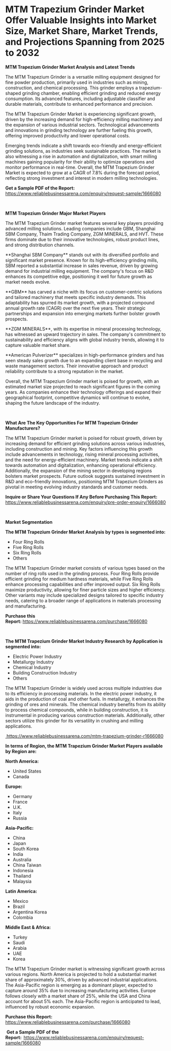 <p><h1>MTM Trapezium Grinder Market Offer Valuable Insights into Market Size, Market Share, Market Trends, and Projections Spanning from 2025 to 2032</h1></p><p><strong>MTM Trapezium Grinder Market Analysis and Latest Trends</strong></p>
<p><p>The MTM Trapezium Grinder is a versatile milling equipment designed for fine powder production, primarily used in industries such as mining, construction, and chemical processing. This grinder employs a trapezium-shaped grinding chamber, enabling efficient grinding and reduced energy consumption. Its advanced features, including adjustable classifier and durable materials, contribute to enhanced performance and precision.</p><p>The MTM Trapezium Grinder Market is experiencing significant growth, driven by the increasing demand for high-efficiency milling machinery and the expansion of various industrial sectors. Technological advancements and innovations in grinding technology are further fueling this growth, offering improved productivity and lower operational costs.</p><p>Emerging trends indicate a shift towards eco-friendly and energy-efficient grinding solutions, as industries seek sustainable practices. The market is also witnessing a rise in automation and digitalization, with smart milling machines gaining popularity for their ability to optimize operations and monitor performance in real-time. Overall, the MTM Trapezium Grinder Market is expected to grow at a CAGR of 7.8% during the forecast period, reflecting strong investment and interest in modern milling technologies.</p></p>
<p><strong>Get a Sample PDF of the Report:&nbsp;</strong> <a href="https://www.reliablebusinessarena.com/enquiry/request-sample/1666080?utm_campaign=3383&utm_medium=2&utm_source=Github&utm_content=ia&utm_term=18042025&utm_id=mtm-trapezium-grinder">https://www.reliablebusinessarena.com/enquiry/request-sample/1666080</a></p>
<p>&nbsp;</p>
<p><strong>MTM Trapezium Grinder Major Market Players</strong></p>
<p><p>The MTM Trapezium Grinder market features several key players providing advanced milling solutions. Leading companies include GBM, Shanghai SBM Company, Thaim Trading Company, ZGM MINERALS, and HVT. These firms dominate due to their innovative technologies, robust product lines, and strong distribution channels.</p><p>**Shanghai SBM Company** stands out with its diversified portfolio and significant market presence. Known for its high-efficiency grinding mills, SBM reported a substantial increase in sales revenue, driven by growing demand for industrial milling equipment. The company's focus on R&D enhances its competitive edge, positioning it well for future growth as market needs evolve.</p><p>**GBM** has carved a niche with its focus on customer-centric solutions and tailored machinery that meets specific industry demands. This adaptability has spurred its market growth, with a projected compound annual growth rate (CAGR) over the next five years. Their strategic partnerships and expansion into emerging markets further bolster growth prospects.</p><p>**ZGM MINERALS**, with its expertise in mineral processing technology, has witnessed an upward trajectory in sales. The company's commitment to sustainability and efficiency aligns with global industry trends, allowing it to capture valuable market share.</p><p>**American Pulverizer** specializes in high-performance grinders and has seen steady sales growth due to an expanding client base in recycling and waste management sectors. Their innovative approach and product reliability contribute to a strong reputation in the market.</p><p>Overall, the MTM Trapezium Grinder market is poised for growth, with an estimated market size projected to reach significant figures in the coming years. As companies enhance their technology offerings and expand their geographical footprint, competitive dynamics will continue to evolve, shaping the future landscape of the industry.</p></p>
<p>&nbsp;</p>
<p><strong>What Are The Key Opportunities For MTM Trapezium Grinder Manufacturers?</strong></p>
<p><p>The MTM Trapezium Grinder market is poised for robust growth, driven by increasing demand for efficient grinding solutions across various industries, including construction and mining. Key factors influencing this growth include advancements in technology, rising mineral processing activities, and the need for energy-efficient machinery. Market trends indicate a shift towards automation and digitalization, enhancing operational efficiency. Additionally, the expansion of the mining sector in developing regions bolsters market prospects. Future outlook suggests sustained investment in R&D and eco-friendly innovations, positioning MTM Trapezium Grinders as pivotal in meeting evolving industry standards and customer needs.</p></p>
<p><strong>Inquire or Share Your Questions If Any Before Purchasing This Report:</strong> <a href="https://www.reliablebusinessarena.com/enquiry/pre-order-enquiry/1666080?utm_campaign=3383&utm_medium=2&utm_source=Github&utm_content=ia&utm_term=18042025&utm_id=mtm-trapezium-grinder">https://www.reliablebusinessarena.com/enquiry/pre-order-enquiry/1666080</a></p>
<p>&nbsp;</p>
<p><strong>Market Segmentation</strong></p>
<p><strong>The MTM Trapezium Grinder Market Analysis by types is segmented into:</strong></p>
<p><ul><li>Four Ring Rolls</li><li>Five Ring Rolls</li><li>Six Ring Rolls</li><li>Others</li></ul></p>
<p><p>The MTM Trapezium Grinder market consists of various types based on the number of ring rolls used in the grinding process. Four Ring Rolls provide efficient grinding for medium hardness materials, while Five Ring Rolls enhance processing capabilities and offer improved output. Six Ring Rolls maximize productivity, allowing for finer particle sizes and higher efficiency. Other variants may include specialized designs tailored to specific industry needs, catering to a broader range of applications in materials processing and manufacturing.</p></p>
<p><strong>Purchase this Report:&nbsp;</strong><a href="https://www.reliablebusinessarena.com/purchase/1666080?utm_campaign=3383&utm_medium=2&utm_source=Github&utm_content=ia&utm_term=18042025&utm_id=mtm-trapezium-grinder">https://www.reliablebusinessarena.com/purchase/1666080</a></p>
<p>&nbsp;</p>
<p><strong>The MTM Trapezium Grinder Market Industry Research by Application is segmented into:</strong></p>
<p><ul><li>Electric Power Industry</li><li>Metallurgy Industry</li><li>Chemical Industry</li><li>Building Construction Industry</li><li>Others</li></ul></p>
<p><p>The MTM Trapezium Grinder is widely used across multiple industries due to its efficiency in processing materials. In the electric power industry, it aids in the production of coal and other fuels. In metallurgy, it enhances the grinding of ores and minerals. The chemical industry benefits from its ability to process chemical compounds, while in building construction, it is instrumental in producing various construction materials. Additionally, other sectors utilize this grinder for its versatility in crushing and milling applications.</p></p>
<p><a href="https://www.reliablebusinessarena.com/mtm-trapezium-grinder-r1666080?utm_campaign=3383&utm_medium=2&utm_source=Github&utm_content=ia&utm_term=18042025&utm_id=mtm-trapezium-grinder">&nbsp;https://www.reliablebusinessarena.com/mtm-trapezium-grinder-r1666080</a></p>
<p><strong>In terms of Region, the MTM Trapezium Grinder Market Players available by Region are:</strong></p>
<p>
    <p> <strong> North America: </strong>
        <ul>
            <li>United States</li>
            <li>Canada</li>
        </ul>
        </p> 
    <p> <strong> Europe: </strong>
        <ul>
            <li>Germany</li>
            <li>France</li>
            <li>U.K.</li>
            <li>Italy</li>
            <li>Russia</li>
        </ul>
        </p> 
    <p> <strong> Asia-Pacific: </strong>
        <ul>
            <li>China</li>
            <li>Japan</li>
            <li>South Korea</li>
            <li>India</li>
            <li>Australia</li>
            <li>China Taiwan</li>
            <li>Indonesia</li>
            <li>Thailand</li>
            <li>Malaysia</li>
        </ul>
        </p> 
    <p> <strong> Latin America: </strong>
        <ul>
            <li>Mexico</li>
            <li>Brazil</li>
            <li>Argentina Korea</li>
            <li>Colombia</li>
        </ul>
        </p> 
    <p> <strong> Middle East & Africa: </strong>
        <ul>
            <li>Turkey</li>
            <li>Saudi</li>
            <li>Arabia</li>
            <li>UAE</li>
            <li>Korea</li>
        </ul>
    </p>
    </p>
<p><p>The MTM Trapezium Grinder market is witnessing significant growth across various regions. North America is projected to hold a substantial market share of approximately 30%, driven by advanced industrial applications. The Asia-Pacific region is emerging as a dominant player, expected to capture around 35% due to increasing manufacturing activities. Europe follows closely with a market share of 25%, while the USA and China account for about 5% each. The Asia-Pacific region is anticipated to lead, influenced by robust economic expansion.</p></p>
<p><strong>Purchase this Report: </strong><a href="https://www.reliablebusinessarena.com/purchase/1666080?utm_campaign=3383&utm_medium=2&utm_source=Github&utm_content=ia&utm_term=18042025&utm_id=mtm-trapezium-grinder">https://www.reliablebusinessarena.com/purchase/1666080</a></p>
<p>&nbsp;<strong>Get a Sample PDF of the Report:&nbsp;&nbsp;</strong><a href="https://www.reliablebusinessarena.com/enquiry/request-sample/1666080?utm_campaign=3383&utm_medium=2&utm_source=Github&utm_content=ia&utm_term=18042025&utm_id=mtm-trapezium-grinder">https://www.reliablebusinessarena.com/enquiry/request-sample/1666080</a></p>
<p><strong></strong></p>
<p><p></p><p></p><p></p></p>